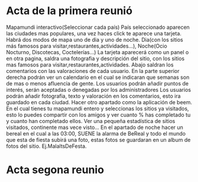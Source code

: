 # Acta de la primera reunió
Mapamundi interactivo(Seleccionar cada país)
País seleccionado aparecen las ciudades mas populares, una vez haces click te aparece una tarjeta.
Habrá dos modos de mapa uno de dia y uno de noche. Dia(con los sitios más famosos para visitar,restaurantes,actividades…), Noche(Ocio Nocturno, Discotecas, Coctelerías…)
La tarjeta aparecerá como un panel o en otra pagina, saldra una fotografia y descripción del sitio, con los sitios mas famosos para visitar,restaurantes,actividades. Abajo saldran los comentarios con las valoraciones de cada usuario. En la parte superior derecha podrán ver un calendario en el cual se indicaran que semanas son de mas o menos afluencia de gente.
Los usuarios podrán añadir puntos de interés, serán aceptadas o denegadas por los administradores
Los usuarios podrán añadir fotografia, texto y valoración en los comentarios, esto ira guardado en cada ciudad.
Hacer otro apartado como la aplicación de beem. En el cual tienes tu mapamundi entero y seleccionas los sitios ya visitados, esto lo puedes compartir con los amigos y ver cuanto % has completado tu y cuanto han completado ellos. Ver una pequeña estadística de sitios visitados, continente mas vece visto…
En el apartado de noche hacer un bereal en el cual a las 03:00, SUENE la alarma de BeReal y todo el mundo que esta de fiesta subirá una foto, estas fotos se guardaran en un album de fotos del sitio. Ej.MalaltsDeFesta.

# Acta segona reunio


